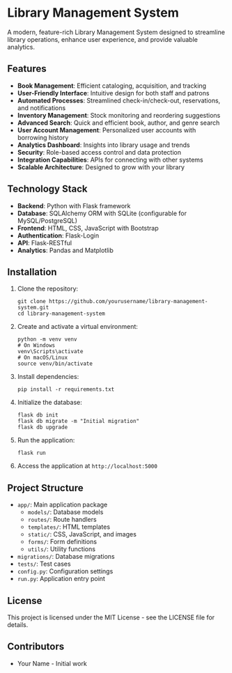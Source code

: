 # Library Management System

A modern, feature-rich Library Management System designed to streamline library operations, enhance user experience, and provide valuable analytics.

## Features

- **Book Management**: Efficient cataloging, acquisition, and tracking
- **User-Friendly Interface**: Intuitive design for both staff and patrons
- **Automated Processes**: Streamlined check-in/check-out, reservations, and notifications
- **Inventory Management**: Stock monitoring and reordering suggestions
- **Advanced Search**: Quick and efficient book, author, and genre search
- **User Account Management**: Personalized user accounts with borrowing history
- **Analytics Dashboard**: Insights into library usage and trends
- **Security**: Role-based access control and data protection
- **Integration Capabilities**: APIs for connecting with other systems
- **Scalable Architecture**: Designed to grow with your library

## Technology Stack

- **Backend**: Python with Flask framework
- **Database**: SQLAlchemy ORM with SQLite (configurable for MySQL/PostgreSQL)
- **Frontend**: HTML, CSS, JavaScript with Bootstrap
- **Authentication**: Flask-Login
- **API**: Flask-RESTful
- **Analytics**: Pandas and Matplotlib

## Installation

1. Clone the repository:
   ```
   git clone https://github.com/yourusername/library-management-system.git
   cd library-management-system
   ```

2. Create and activate a virtual environment:
   ```
   python -m venv venv
   # On Windows
   venv\Scripts\activate
   # On macOS/Linux
   source venv/bin/activate
   ```

3. Install dependencies:
   ```
   pip install -r requirements.txt
   ```

4. Initialize the database:
   ```
   flask db init
   flask db migrate -m "Initial migration"
   flask db upgrade
   ```

5. Run the application:
   ```
   flask run
   ```

6. Access the application at `http://localhost:5000`

## Project Structure

- `app/`: Main application package
  - `models/`: Database models
  - `routes/`: Route handlers
  - `templates/`: HTML templates
  - `static/`: CSS, JavaScript, and images
  - `forms/`: Form definitions
  - `utils/`: Utility functions
- `migrations/`: Database migrations
- `tests/`: Test cases
- `config.py`: Configuration settings
- `run.py`: Application entry point

## License

This project is licensed under the MIT License - see the LICENSE file for details.

## Contributors

- Your Name - Initial work 